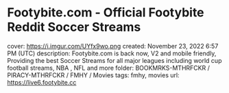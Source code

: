 # Footybite.com - Official Footybite Reddit Soccer Streams

cover: https://i.imgur.com/UYfx9wo.png
created: November 23, 2022 6:57 PM (UTC)
description: Footybite.com is back now, V2 and mobile friendly, Providing the best Soccer Streams for all major leagues including world cup football streams, NBA , NFL and more
folder: BOOKMRKS-MTHRFCKR / PIRACY-MTHRFCKR / FMHY / Movies
tags: fmhy, movies
url: https://live6.footybite.cc